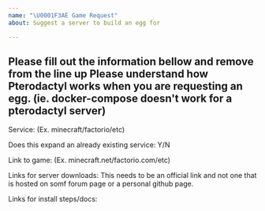 ```yaml
---
name: "\U0001F3AE Game Request"
about: Suggest a server to build an egg for

---
```


Please fill out the information bellow and remove from the line up
Please understand how Pterodactyl works when you are requesting an egg. (ie. docker-compose doesn't work for a pterodactyl server)
---------------

Service: (Ex. minecraft/factorio/etc)

Does this expand an already existing service: Y/N

Link to game: (Ex. minecraft.net/factorio.com/etc)

Links for server downloads: This needs to be an official link and not one that is hosted on somf forum page or a personal github page.

Links for install steps/docs: